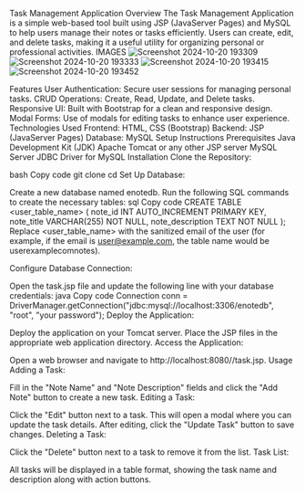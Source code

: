 Task Management Application
Overview
The Task Management Application is a simple web-based tool built using JSP (JavaServer Pages) and MySQL to help users manage their notes or tasks efficiently. Users can create, edit, and delete tasks, making it a useful utility for organizing personal or professional activities.
IMAGES
![Screenshot 2024-10-20 193309](https://github.com/user-attachments/assets/fea5bcca-5495-4732-890f-9de1988f0806)
![Screenshot 2024-10-20 193333](https://github.com/user-attachments/assets/542a28b3-1324-47d2-b67b-4059f424d1c2)
![Screenshot 2024-10-20 193415](https://github.com/user-attachments/assets/cffb74e2-720e-4441-b84a-b9ef671a11b6)
![Screenshot 2024-10-20 193452](https://github.com/user-attachments/assets/96727d49-7529-4658-98a3-e52a7cb616d9)


Features
User Authentication: Secure user sessions for managing personal tasks.
CRUD Operations: Create, Read, Update, and Delete tasks.
Responsive UI: Built with Bootstrap for a clean and responsive design.
Modal Forms: Use of modals for editing tasks to enhance user experience.
Technologies Used
Frontend: HTML, CSS (Bootstrap)
Backend: JSP (JavaServer Pages)
Database: MySQL
Setup Instructions
Prerequisites
Java Development Kit (JDK)
Apache Tomcat or any other JSP server
MySQL Server
JDBC Driver for MySQL
Installation
Clone the Repository:

bash
Copy code
git clone <repository-url>
cd <repository-directory>
Set Up Database:

Create a new database named enotedb.
Run the following SQL commands to create the necessary tables:
sql
Copy code
CREATE TABLE <user_table_name> (
    note_id INT AUTO_INCREMENT PRIMARY KEY,
    note_title VARCHAR(255) NOT NULL,
    note_description TEXT NOT NULL
);
Replace <user_table_name> with the sanitized email of the user (for example, if the email is user@example.com, the table name would be userexamplecomnotes).

Configure Database Connection:

Open the task.jsp file and update the following line with your database credentials:
java
Copy code
Connection conn = DriverManager.getConnection("jdbc:mysql://localhost:3306/enotedb", "root", "your password");
Deploy the Application:

Deploy the application on your Tomcat server. Place the JSP files in the appropriate web application directory.
Access the Application:

Open a web browser and navigate to http://localhost:8080/<your-application-name>/task.jsp.
Usage
Adding a Task:

Fill in the "Note Name" and "Note Description" fields and click the "Add Note" button to create a new task.
Editing a Task:

Click the "Edit" button next to a task. This will open a modal where you can update the task details. After editing, click the "Update Task" button to save changes.
Deleting a Task:

Click the "Delete" button next to a task to remove it from the list.
Task List:

All tasks will be displayed in a table format, showing the task name and description along with action buttons.
